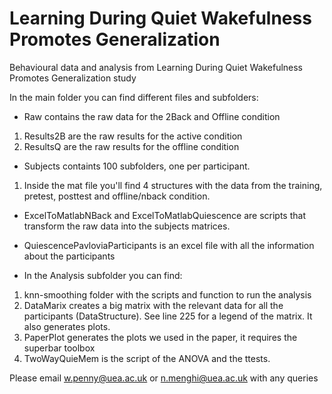 # Learning During Quiet Wakefulness Promotes Generalization
Behavioural data and analysis from Learning During Quiet Wakefulness Promotes Generalization study

In the main folder you can find different files and subfolders:
- Raw contains the raw data for the 2Back and Offline condition
1. Results2B are the raw results for the active condition
2. ResultsQ are the raw results for the offline condition

- Subjects containts 100 subfolders, one per participant.
1. Inside the mat file you'll find 4 structures with the data from the training, pretest, posttest and offline/nback condition.

- ExcelToMatlabNBack and ExcelToMatlabQuiescence are scripts that transform the raw data into the subjects matrices.

- QuiescencePavloviaParticipants is an excel file with all the information about the participants

- In the Analysis subfolder you can find:
1. knn-smoothing folder with the scripts and function to run the analysis
2. DataMarix creates a big matrix with the relevant data for all the participants (DataStructure). See line 225 for a legend of the matrix. It also generates plots.
3. PaperPlot generates the plots we used in the paper, it requires the superbar toolbox
4. TwoWayQuieMem is the script of the ANOVA and the ttests.


Please email w.penny@uea.ac.uk or n.menghi@uea.ac.uk with any queries
